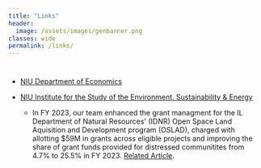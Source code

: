 ```yaml
---
title: "Links"
header:
  image: /assets/images/genbanner.png
classes: wide
permalink: /links/
---
```


# 
- [NIU Department of Economics](https://www.niu.edu/clas/econ/)


- [NIU Institute for the Study of the Environment, Sustainability & Energy](https://www.niu.edu/clas/ese/)
   - In FY 2023, our team enhanced the grant managment for the IL Department of Natural Resources' (IDNR) Open Space Land Aquisition and Development program (OSLAD), charged with allotting $59M in grants across eligible projects and improving the share of grant funds provided for distressed communitites from 4.7% to 25.5% in FY 2023. [Related Article](https://newsroom.niu.edu/state-taps-expertise-of-niu-students-to-help-shape-tomorrows-parks/#gsc.tab=0).

